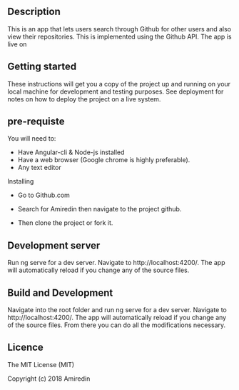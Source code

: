 ## Description
This is an app that lets users search through Github for other users and also view their repositories. This is implemented using the Github API. The app is live on 


## Getting started
These instructions will get you a copy of the project up and running on your local machine for development and testing purposes. See deployment for notes on how to deploy the project on a live system.


## pre-requiste

You will need to:

* Have Angular-cli & Node-js installed
* Have a web browser (Google chrome is highly preferable).
* Any text editor

Installing
 *   Go to Github.com

* Search for Amiredin then navigate to the project github.

* Then clone the project or fork it.


## Development server 

Run ng serve for a dev server. Navigate to http://localhost:4200/. The app will automatically reload if you change any of the source files.

## Build and Development 
Navigate into the root folder and run ng serve for a dev server. Navigate to http://localhost:4200/. The app will automatically reload if you change any of the source files. From there you can do all the modifications necessary.

## Licence
The MIT License (MIT)

Copyright (c) 2018 Amiredin 